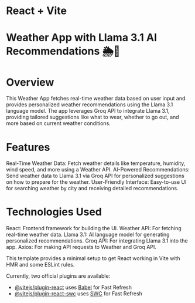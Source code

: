 # React + Vite

# Weather App with Llama 3.1 AI Recommendations 🌦️🤖
# Overview
This Weather App fetches real-time weather data based on user input and provides personalized weather recommendations using the Llama 3.1 language model. The app leverages Groq API to integrate Llama 3.1, providing tailored suggestions like what to wear, whether to go out, and more based on current weather conditions.

# Features
Real-Time Weather Data: Fetch weather details like temperature, humidity, wind speed, and more using a Weather API.
AI-Powered Recommendations: Send weather data to Llama 3.1 via Groq API for personalized suggestions on how to prepare for the weather.
User-Friendly Interface: Easy-to-use UI for searching weather by city and receiving detailed recommendations.
# Technologies Used
React: Frontend framework for building the UI.
Weather API: For fetching real-time weather data.
Llama 3.1: AI language model for generating personalized recommendations.
Groq API: For integrating Llama 3.1 into the app.
Axios: For making API requests to Weather and Groq API.


This template provides a minimal setup to get React working in Vite with HMR and some ESLint rules.

Currently, two official plugins are available:

- [@vitejs/plugin-react](https://github.com/vitejs/vite-plugin-react/blob/main/packages/plugin-react/README.md) uses [Babel](https://babeljs.io/) for Fast Refresh
- [@vitejs/plugin-react-swc](https://github.com/vitejs/vite-plugin-react-swc) uses [SWC](https://swc.rs/) for Fast Refresh
